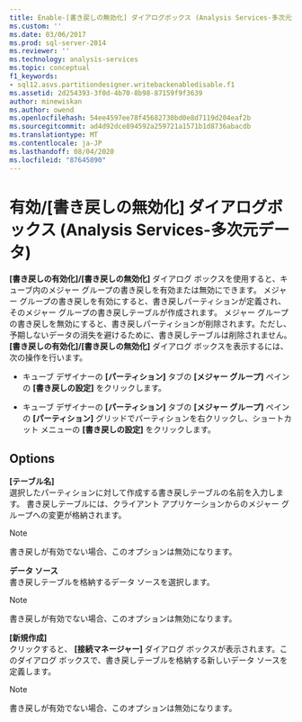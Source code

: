 ```yaml
---
title: Enable-[書き戻しの無効化] ダイアログボックス (Analysis Services-多次元データ) |Microsoft Docs
ms.custom: ''
ms.date: 03/06/2017
ms.prod: sql-server-2014
ms.reviewer: ''
ms.technology: analysis-services
ms.topic: conceptual
f1_keywords:
- sql12.asvs.partitiondesigner.writebackenabledisable.f1
ms.assetid: 2d254393-3f0d-4b70-8b98-87159f9f3639
author: minewiskan
ms.author: owend
ms.openlocfilehash: 54ee4597ee78f45682730bd0e8d7119d204eaf2b
ms.sourcegitcommit: ad4d92dce894592a259721a1571b1d8736abacdb
ms.translationtype: MT
ms.contentlocale: ja-JP
ms.lasthandoff: 08/04/2020
ms.locfileid: "87645890"
---
```

# <a name="enable-disable-writeback-dialog-box-analysis-services---multidimensional-data"></a>有効/[書き戻しの無効化] ダイアログボックス (Analysis Services-多次元データ)
  **[書き戻しの有効化]/[書き戻しの無効化]** ダイアログ ボックスを使用すると、キューブ内のメジャー グループの書き戻しを有効または無効にできます。 メジャー グループの書き戻しを有効にすると、書き戻しパーティションが定義され、そのメジャー グループの書き戻しテーブルが作成されます。 メジャー グループの書き戻しを無効にすると、書き戻しパーティションが削除されます。ただし、予期しないデータの消失を避けるために、書き戻しテーブルは削除されません。 **[書き戻しの有効化]/[書き戻しの無効化]** ダイアログ ボックスを表示するには、次の操作を行います。  
  
-   キューブ デザイナーの **[パーティション]** タブの **[メジャー グループ]** ペインの **[書き戻しの設定]** をクリックします。  
  
-   キューブ デザイナーの **[パーティション]** タブの **[メジャー グループ]** ペインの **[パーティション]** グリッドでパーティションを右クリックし、ショートカット メニューの **[書き戻しの設定]** をクリックします。  
  
## <a name="options"></a>Options  
 **[テーブル名]**  
 選択したパーティションに対して作成する書き戻しテーブルの名前を入力します。 書き戻しテーブルには、クライアント アプリケーションからのメジャー グループへの変更が格納されます。  
  
> [!NOTE]  
>  書き戻しが有効でない場合、このオプションは無効になります。  
  
 **データ ソース**  
 書き戻しテーブルを格納するデータ ソースを選択します。  
  
> [!NOTE]  
>  書き戻しが有効でない場合、このオプションは無効になります。  
  
 **[新規作成]**  
 クリックすると、 **[接続マネージャー]** ダイアログ ボックスが表示されます。このダイアログ ボックスで、書き戻しテーブルを格納する新しいデータ ソースを定義します。  
  
> [!NOTE]  
>  書き戻しが有効でない場合、このオプションは無効になります。  
  
  

